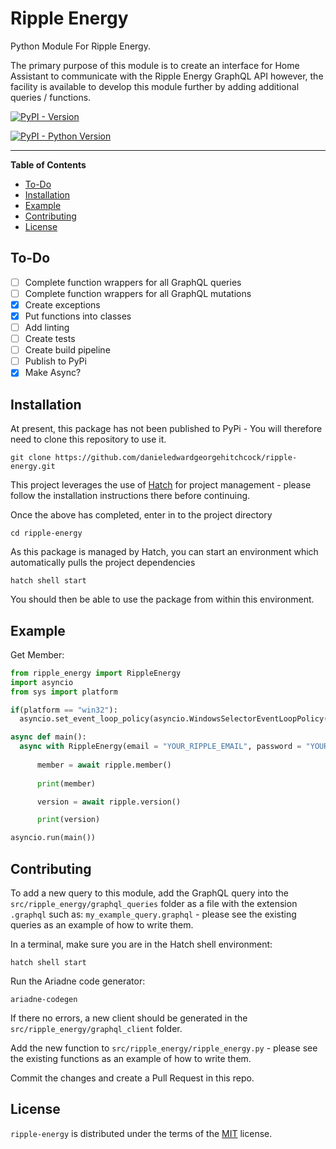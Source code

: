 # Ripple Energy

Python Module For Ripple Energy.

The primary purpose of this module is to create an interface for Home Assistant to communicate with the Ripple Energy GraphQL API however, the facility is available to develop this module further by adding additional queries / functions.

[![PyPI - Version](https://img.shields.io/pypi/v/ripple-energy.svg)](https://pypi.org/project/ripple-energy)

[![PyPI - Python Version](https://img.shields.io/pypi/pyversions/ripple-energy.svg)](https://pypi.org/project/ripple-energy)

-----

**Table of Contents**

 - [To-Do](#to-do)  
 - [Installation](#installation)
 - [Example](#example)
 - [Contributing](#contributing)
 - [License](#license)

## To-Do

 - [ ] Complete function wrappers for all GraphQL queries
 - [ ] Complete function wrappers for all GraphQL mutations
 - [x] Create exceptions
 - [x] Put functions into classes
 - [ ] Add linting
 - [ ] Create tests
 - [ ] Create build pipeline 
 - [ ] Publish to PyPi 
 - [x] Make Async?

## Installation

At present, this package has not been published to PyPi - You will therefore need to clone this repository to use it.  

```console
git clone https://github.com/danieledwardgeorgehitchcock/ripple-energy.git
```
This project leverages the use of [Hatch](https://hatch.pypa.io/latest/) for project management - please follow the installation instructions there before continuing.

Once the above has completed, enter in to the project directory

```console
cd ripple-energy
```
As this package is managed by Hatch, you can start an environment which automatically pulls the project dependencies
  
```console
hatch shell start
```

You should then be able to use the package from within this environment.

## Example

Get Member:
  ```python
from ripple_energy import RippleEnergy
import asyncio
from sys import platform

if(platform == "win32"):
    asyncio.set_event_loop_policy(asyncio.WindowsSelectorEventLoopPolicy()) #Avoid event loop selector policy error in Windows 

async def main():
    async with RippleEnergy(email = "YOUR_RIPPLE_EMAIL", password = "YOUR_RIPPLE_PASSWORD") as ripple:
        
        member = await ripple.member()
        
        print(member)

        version = await ripple.version()

        print(version)

asyncio.run(main())
```

## Contributing

To add a new query to this module, add the GraphQL query into the `src/ripple_energy/graphql_queries` folder as a file with the extension `.graphql` such as: `my_example_query.graphql` - please see the existing queries as an example of how to write them.

In a terminal, make sure you are in the Hatch shell environment:

```console
hatch shell start
```

Run the Ariadne code generator:

```console
ariadne-codegen
```

If there no errors, a new client should be generated in the `src/ripple_energy/graphql_client` folder.

Add the new function to `src/ripple_energy/ripple_energy.py` - please see the existing functions as an example of how to write them.

Commit the changes and create a Pull Request in this repo.

## License

`ripple-energy` is distributed under the terms of the [MIT](https://spdx.org/licenses/MIT.html) license.